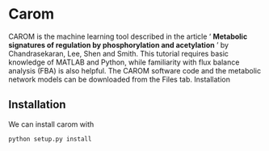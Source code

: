 # Carom

CAROM is the machine learning tool described in the article ‘ **Metabolic signatures of regulation by phosphorylation and acetylation** ’ by Chandrasekaran, Lee, Shen and Smith. This tutorial requires basic knowledge of MATLAB and Python, while familiarity with flux balance analysis (FBA) is also helpful. The CAROM software code and the metabolic network models can be downloaded from the Files tab. Installation

## Installation

We can install carom with
```
python setup.py install
```